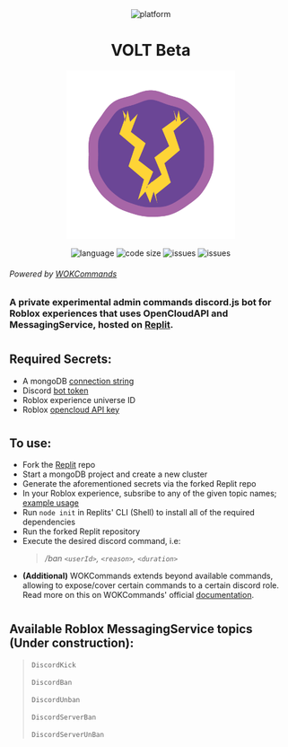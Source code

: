

<div align="center">
    <img alt="platform" src="https://camo.githubusercontent.com/27d9a984b7c15ec14322b53f221c964e8218459b0209e7f8f6fb3d68c5d80351/68747470733a2f2f696d672e736869656c64732e696f2f7374617469632f76313f7374796c653d666f722d7468652d6261646765266d6573736167653d526f626c6f7826636f6c6f723d303030303030266c6f676f3d526f626c6f78266c6f676f436f6c6f723d464646464646266c6162656c3d">
    <h1>VOLT Beta</h1>
    <img src="./assets/VoltLogo.png" width="300" height="300" alt="blueprint illustration">
    <p>
        <img alt="language" src="https://img.shields.io/github/languages/top/KhanPython/Volt-beta" >
        <img alt="code size" src="https://img.shields.io/github/languages/code-size/KhanPython/Volt-beta">
        <img alt="issues" src="https://img.shields.io/github/issues/KhanPython/Volt-beta" >
        <img alt="issues" src="https://img.shields.io/github/last-commit/KhanPython/Volt-Beta" >
    </p>
</div>


###### Powered by [WOKCommands](https://docs.wornoffkeys.com/)
### A private **experimental** admin commands discord.js bot for Roblox experiences that uses OpenCloudAPI and MessagingService, hosted on [Replit](https://replit.com/@pythonlittlegam/VOLT-Beta#index.js). 

#
## Required Secrets:
* A mongoDB [connection string](https://www.mongodb.com/docs/compass/current/connect/)
* Discord [bot token](https://docs.discordbotstudio.org/setting-up-dbs/finding-your-bot-token) 
* Roblox experience universe ID
* Roblox [opencloud API key](https://developer.roblox.com/en-us/articles/open-cloud)
#
## To use:
* Fork the [Replit](https://replit.com/@pythonlittlegam/VOLT-Beta#index.js) repo
* Start a mongoDB project and create a new cluster
* Generate the aforementioned secrets via the forked Replit repo
* In your Roblox experience, subsribe to any of the given topic names; [example usage](example/ExampleUsage.lua)
* Run `node init` in Replits' CLI (Shell) to install all of the required dependencies
* Run the forked Replit repository 
* Execute the desired discord command, i.e: 
  > */ban `<userId>`, `<reason>`, `<duration>`*
* **(Additional)** WOKCommands extends beyond available commands, allowing to expose/cover certain commands to a certain discord role. Read more on this on WOKCommands' official [documentation](https://docs.wornoffkeys.com/built-in-commands-and-features/configurable-required-roles).
#
## Available Roblox MessagingService topics (**Under construction**):
  > `DiscordKick` 
  >
  > `DiscordBan`
  >
  > `DiscordUnban`
  >
  > `DiscordServerBan`
  >
  > `DiscordServerUnBan`